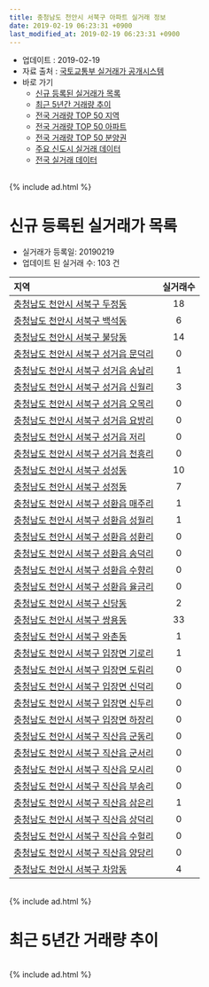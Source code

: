 ```yaml
---
title: 충청남도 천안시 서북구 아파트 실거래 정보
date: 2019-02-19 06:23:31 +0900
last_modified_at: 2019-02-19 06:23:31 +0900
---
```


* 업데이트 : 2019-02-19
* 자료 출처 : [국토교통부 실거래가 공개시스템](http://rt.molit.go.kr)
* 바로 가기
    * [신규 등록된 실거래가 목록](#신규-등록된-실거래가-목록)
    * [최근 5년간 거래량 추이](#최근-5년간-거래량-추이)
    * [전국 거래량 TOP 50 지역](https://ayogom.github.io/apt-trade-info/최근-3개월-전국에서-가장-거래가-많이-발생한-지역)
    * [전국 거래량 TOP 50 아파트](https://ayogom.github.io/apt-trade-info/최근-3개월-전국에서-가장-거래가-많이-발생한-아파트)
    * [전국 거래량 TOP 50 분양권](https://ayogom.github.io/apt-trade-info/최근-3개월-전국에서-가장-거래가-많이-발생한-분양권)
    * [주요 신도시 실거래 데이터](https://ayogom.github.io/apt-trade-info/주요-신도시)
    * [전국 실거래 데이터](https://ayogom.github.io/apt-trade-info/전국)

<br>
{% include ad.html %}
<br>

# 신규 등록된 실거래가 목록
* 실거래가 등록일: 20190219
* 업데이트 된 실거래 수: 103 건


|지역|실거래수|
|:---|:---:|
|[충청남도 천안시 서북구 두정동](https://ayogom.github.io/apt-trade-info/충청남도-천안시-서북구-두정동)|18|
|[충청남도 천안시 서북구 백석동](https://ayogom.github.io/apt-trade-info/충청남도-천안시-서북구-백석동)|6|
|[충청남도 천안시 서북구 불당동](https://ayogom.github.io/apt-trade-info/충청남도-천안시-서북구-불당동)|14|
|[충청남도 천안시 서북구 성거읍 문덕리](https://ayogom.github.io/apt-trade-info/충청남도-천안시-서북구-성거읍-문덕리)|0|
|[충청남도 천안시 서북구 성거읍 송남리](https://ayogom.github.io/apt-trade-info/충청남도-천안시-서북구-성거읍-송남리)|1|
|[충청남도 천안시 서북구 성거읍 신월리](https://ayogom.github.io/apt-trade-info/충청남도-천안시-서북구-성거읍-신월리)|3|
|[충청남도 천안시 서북구 성거읍 오목리](https://ayogom.github.io/apt-trade-info/충청남도-천안시-서북구-성거읍-오목리)|0|
|[충청남도 천안시 서북구 성거읍 요방리](https://ayogom.github.io/apt-trade-info/충청남도-천안시-서북구-성거읍-요방리)|0|
|[충청남도 천안시 서북구 성거읍 저리](https://ayogom.github.io/apt-trade-info/충청남도-천안시-서북구-성거읍-저리)|0|
|[충청남도 천안시 서북구 성거읍 천흥리](https://ayogom.github.io/apt-trade-info/충청남도-천안시-서북구-성거읍-천흥리)|0|
|[충청남도 천안시 서북구 성성동](https://ayogom.github.io/apt-trade-info/충청남도-천안시-서북구-성성동)|10|
|[충청남도 천안시 서북구 성정동](https://ayogom.github.io/apt-trade-info/충청남도-천안시-서북구-성정동)|7|
|[충청남도 천안시 서북구 성환읍 매주리](https://ayogom.github.io/apt-trade-info/충청남도-천안시-서북구-성환읍-매주리)|1|
|[충청남도 천안시 서북구 성환읍 성월리](https://ayogom.github.io/apt-trade-info/충청남도-천안시-서북구-성환읍-성월리)|1|
|[충청남도 천안시 서북구 성환읍 성환리](https://ayogom.github.io/apt-trade-info/충청남도-천안시-서북구-성환읍-성환리)|0|
|[충청남도 천안시 서북구 성환읍 송덕리](https://ayogom.github.io/apt-trade-info/충청남도-천안시-서북구-성환읍-송덕리)|0|
|[충청남도 천안시 서북구 성환읍 수향리](https://ayogom.github.io/apt-trade-info/충청남도-천안시-서북구-성환읍-수향리)|0|
|[충청남도 천안시 서북구 성환읍 율금리](https://ayogom.github.io/apt-trade-info/충청남도-천안시-서북구-성환읍-율금리)|0|
|[충청남도 천안시 서북구 신당동](https://ayogom.github.io/apt-trade-info/충청남도-천안시-서북구-신당동)|2|
|[충청남도 천안시 서북구 쌍용동](https://ayogom.github.io/apt-trade-info/충청남도-천안시-서북구-쌍용동)|33|
|[충청남도 천안시 서북구 와촌동](https://ayogom.github.io/apt-trade-info/충청남도-천안시-서북구-와촌동)|1|
|[충청남도 천안시 서북구 입장면 기로리](https://ayogom.github.io/apt-trade-info/충청남도-천안시-서북구-입장면-기로리)|1|
|[충청남도 천안시 서북구 입장면 도림리](https://ayogom.github.io/apt-trade-info/충청남도-천안시-서북구-입장면-도림리)|0|
|[충청남도 천안시 서북구 입장면 신덕리](https://ayogom.github.io/apt-trade-info/충청남도-천안시-서북구-입장면-신덕리)|0|
|[충청남도 천안시 서북구 입장면 신두리](https://ayogom.github.io/apt-trade-info/충청남도-천안시-서북구-입장면-신두리)|0|
|[충청남도 천안시 서북구 입장면 하장리](https://ayogom.github.io/apt-trade-info/충청남도-천안시-서북구-입장면-하장리)|0|
|[충청남도 천안시 서북구 직산읍 군동리](https://ayogom.github.io/apt-trade-info/충청남도-천안시-서북구-직산읍-군동리)|0|
|[충청남도 천안시 서북구 직산읍 군서리](https://ayogom.github.io/apt-trade-info/충청남도-천안시-서북구-직산읍-군서리)|0|
|[충청남도 천안시 서북구 직산읍 모시리](https://ayogom.github.io/apt-trade-info/충청남도-천안시-서북구-직산읍-모시리)|0|
|[충청남도 천안시 서북구 직산읍 부송리](https://ayogom.github.io/apt-trade-info/충청남도-천안시-서북구-직산읍-부송리)|0|
|[충청남도 천안시 서북구 직산읍 삼은리](https://ayogom.github.io/apt-trade-info/충청남도-천안시-서북구-직산읍-삼은리)|1|
|[충청남도 천안시 서북구 직산읍 상덕리](https://ayogom.github.io/apt-trade-info/충청남도-천안시-서북구-직산읍-상덕리)|0|
|[충청남도 천안시 서북구 직산읍 수헐리](https://ayogom.github.io/apt-trade-info/충청남도-천안시-서북구-직산읍-수헐리)|0|
|[충청남도 천안시 서북구 직산읍 양당리](https://ayogom.github.io/apt-trade-info/충청남도-천안시-서북구-직산읍-양당리)|0|
|[충청남도 천안시 서북구 차암동](https://ayogom.github.io/apt-trade-info/충청남도-천안시-서북구-차암동)|4|


<br>
{% include ad.html %}
<br>

# 최근 5년간 거래량 추이


<div style="width:100%;">
    <canvas id="deal_progress" height="200"></canvas>
</div>

<script>
new Chart(document.getElementById("deal_progress"), {
    type: 'line',
    data: {
        labels: ['201402','201403','201404','201405','201406','201407','201408','201409','201410','201411','201412','201501','201502','201503','201504','201505','201506','201507','201508','201509','201510','201511','201512','201601','201602','201603','201604','201605','201606','201607','201608','201609','201610','201611','201612','201701','201702','201703','201704','201705','201706','201707','201708','201709','201710','201711','201712','201801','201802','201803','201804','201805','201806','201807','201808','201809','201810','201811','201812','201901','201902'],
        datasets: [{
            label: '매매',
            pointRadius: 1,
            data: [625, 688, 600, 552, 492, 581, 614, 674, 636, 571, 439, 501, 441, 619, 565, 504, 506, 536, 412, 439, 448, 403, 313, 297, 277, 339, 329, 345, 347, 374, 392, 384, 457, 358, 369, 315, 419, 453, 394, 403, 520, 469, 403, 470, 386, 445, 392, 521, 494, 729, 520, 454, 446, 367, 422, 531, 834, 786, 511, 528, 97],
            borderColor: "rgba(255, 201, 14, 1)",
            backgroundColor: "rgba(255, 201, 14, 0.5)",
            fill: false,
            lineTension: 0
        },{
            label: '전월세',
            pointRadius: 1,
            data: [692, 568, 476, 504, 449, 461, 521, 456, 519, 505, 537, 764, 697, 707, 614, 520, 535, 480, 501, 456, 536, 464, 524, 607, 699, 759, 607, 556, 559, 479, 502, 550, 670, 589, 603, 652, 838, 699, 622, 592, 654, 679, 618, 616, 530, 628, 722, 774, 752, 793, 779, 714, 605, 560, 526, 516, 618, 522, 594, 632, 184],
            borderColor: "rgba(0, 141, 185, 1)",
            backgroundColor: "rgba(0, 141, 185, 0.5)",
            fill: false,
            lineTension: 0
        }
        ]
    },
    options: {
        responsive: true,
        title: {
            display: false
        },
        tooltips: {
            mode: 'index',
            intersect: false
        },
        hover: {
            mode: 'nearest',
            intersect: true
        },
        scales: {
            xAxes: [{
                display: true,
                scaleLabel: {
                    display: true,
                    labelString: '년/월'
                }
            }],
            yAxes: [{
                display: true,
                ticks: {
                    suggestedMin: 0,
                },
                scaleLabel: {
                    display: true,
                    labelString: '실거래 수'
                }
            }]
        }
    }
});

</script>


<br>
{% include ad.html %}
<br>

